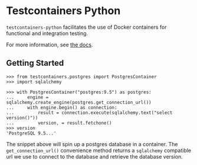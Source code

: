 # Testcontainers Python

`testcontainers-python` facilitates the use of Docker containers for functional and integration testing.

For more information, see [the docs][readthedocs].

[readthedocs]: https://testcontainers-python.readthedocs.io/en/latest/

## Getting Started

```pycon
>>> from testcontainers.postgres import PostgresContainer
>>> import sqlalchemy

>>> with PostgresContainer("postgres:9.5") as postgres:
...     engine = sqlalchemy.create_engine(postgres.get_connection_url())
...     with engine.begin() as connection:
...         result = connection.execute(sqlalchemy.text("select version()"))
...         version, = result.fetchone()
>>> version
'PostgreSQL 9.5...'
```

The snippet above will spin up a postgres database in a container. The `get_connection_url()` convenience method returns a `sqlalchemy` compatible url we use to connect to the database and retrieve the database version.

